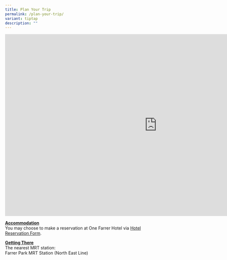```yaml
---
title: Plan Your Trip
permalink: /plan-your-trip/
variant: tiptap
description: ""
---
```

<div class="iframe-wrapper">
<iframe style="border:0;" height="600" width="1000" allowfullscreen="true" frameborder="0" src="https://www.google.com/maps/embed?pb=!1m18!1m12!1m3!1d3988.771462447102!2d103.85179827660612!3d1.3125456986750113!2m3!1f0!2f0!3f0!3m2!1i1024!2i768!4f13.1!3m3!1m2!1s0x31da19c677cf7f6f%3A0xc21ef0b48ffd7759!2sOne%20Farrer%20Hotel!5e0!3m2!1sen!2ssg!4v1722127970505!5m2!1sen!2ssg"></iframe>
</div>
<p><strong><u>Accommodation</u></strong>
<br>You may choose to make a reservation at One Farrer Hotel via <a href="/files/Hotel_Reservation_Form___IMH_19_to_22_Nov_2024.pdf" rel="noopener noreferrer nofollow" target="_blank">Hotel Reservation Form</a>.</p>
<p><strong><u>Getting There</u></strong>
<br>The nearest MRT station:
<br>Farrer Park MRT Station (North East Line)
<br>
</p>
<p></p>